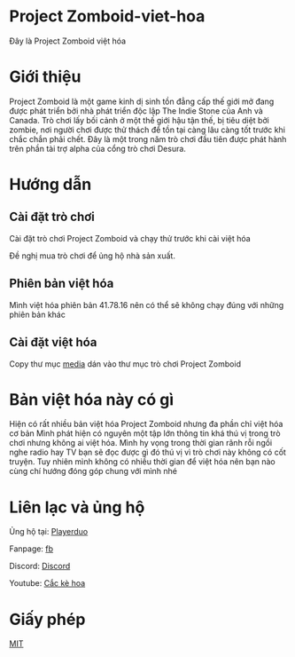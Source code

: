 # Project Zomboid-viet-hoa
Đây là Project Zomboid việt hóa
 
# Giới thiệu
Project Zomboid là một game kinh dị sinh tồn đẳng cấp thế giới mở đang được phát triển bởi nhà phát triển độc lập The Indie Stone của Anh và Canada. Trò chơi lấy bối cảnh ở một thế giới hậu tận thế, bị tiêu diệt bởi zombie, nơi người chơi được thử thách để tồn tại càng lâu càng tốt trước khi chắc chắn phải chết. Đây là một trong năm trò chơi đầu tiên được phát hành trên phần tài trợ alpha của cổng trò chơi Desura.

# Hướng dẫn

## Cài đặt trò chơi

Cài đặt trò chơi Project Zomboid và chạy thử trước khi cài việt hóa

Đề nghị mua trò chơi để ủng hộ nhà sản xuất.

## Phiên bản việt hóa
Mình việt hóa phiên bản 41.78.16 nên có thể sẽ không chạy đúng với những phiên bản khác

## Cài đặt việt hóa

Copy thư mục [media](media/) dán vào thư mục trò chơi Project Zomboid

# Bản việt hóa này có gì
Hiện có rất nhiều bản việt hóa Project Zomboid nhưng đa phần chỉ việt hóa cơ bản
Mình phát hiện có nguyên một tập lớn thông tin khá thú vị trong trò chơi nhưng không ai việt hóa.
Mình hy vọng trong thời gian rãnh rỗi ngồi nghe radio hay TV bạn sẽ đọc được gì đó thú vị vì trò chơi này không có cốt truyện.
Tuy nhiên mình không có nhiều thời gian để việt hóa nên bạn nào cùng chí hướng đóng góp chung với mình nhé

# Liên lạc và ủng hộ
Ủng hộ tại: [Playerduo](https://playerduo.net/cackehoa)

Fanpage: [fb](https://www.facebook.com/cackehoa)

Discord: [Discord](https://discord.gg/Z5C98FG)

Youtube: [Cắc kè hoa](https://www.youtube.com/c/Cắckèhoa)
# Giấy phép
[MIT](LICENSE)
